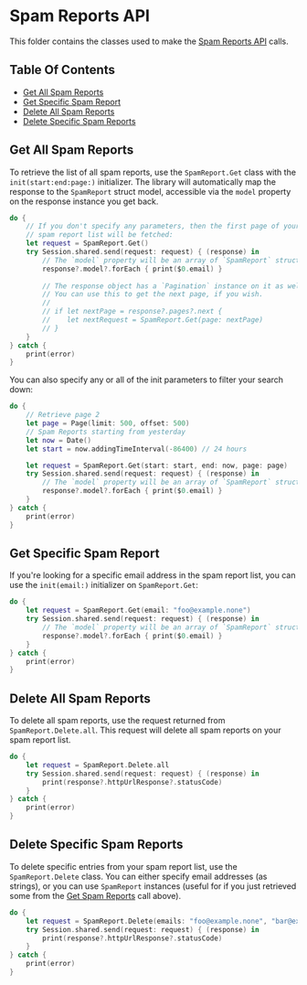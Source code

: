 # Spam Reports API

This folder contains the classes used to make the [Spam Reports API](https://sendgrid.com/docs/API_Reference/Web_API_v3/spam_reports.html) calls.

## Table Of Contents

- [Get All Spam Reports](#get-all-spam-reports)
- [Get Specific Spam Report](#get-specific-spam-report)
- [Delete All Spam Reports](#delete-all-spam-reports)
- [Delete Specific Spam Reports](#delete-specific-spam-reports)

## Get All Spam Reports

To retrieve the list of all spam reports, use the `SpamReport.Get` class with the `init(start:end:page:)` initializer. The library will automatically map the response to the `SpamReport` struct model, accessible via the `model` property on the response instance you get back.

```swift
do {
    // If you don't specify any parameters, then the first page of your entire
    // spam report list will be fetched:
    let request = SpamReport.Get()
    try Session.shared.send(request: request) { (response) in
        // The `model` property will be an array of `SpamReport` structs.
        response?.model?.forEach { print($0.email) }
        
        // The response object has a `Pagination` instance on it as well.
        // You can use this to get the next page, if you wish.
        //
        // if let nextPage = response?.pages?.next {
        //    let nextRequest = SpamReport.Get(page: nextPage)
        // }
    }
} catch {
    print(error)
}
```

You can also specify any or all of the init parameters to filter your search down:

```swift
do {
    // Retrieve page 2
    let page = Page(limit: 500, offset: 500)
    // Spam Reports starting from yesterday
    let now = Date()
    let start = now.addingTimeInterval(-86400) // 24 hours

    let request = SpamReport.Get(start: start, end: now, page: page)
    try Session.shared.send(request: request) { (response) in
        // The `model` property will be an array of `SpamReport` structs.
        response?.model?.forEach { print($0.email) }
    }
} catch {
    print(error)
}
```

## Get Specific Spam Report

If you're looking for a specific email address in the spam report list, you can use the `init(email:)` initializer on `SpamReport.Get`:

```swift
do {
    let request = SpamReport.Get(email: "foo@example.none")
    try Session.shared.send(request: request) { (response) in
        // The `model` property will be an array of `SpamReport` structs.
        response?.model?.forEach { print($0.email) }
    }
} catch {
    print(error)
}
```

## Delete All Spam Reports

To delete all spam reports, use the request returned from `SpamReport.Delete.all`.  This request will delete all spam reports on your spam report list.

```swift
do {
    let request = SpamReport.Delete.all
    try Session.shared.send(request: request) { (response) in
        print(response?.httpUrlResponse?.statusCode)
    }
} catch {
    print(error)
}
```

## Delete Specific Spam Reports

To delete specific entries from your spam report list, use the `SpamReport.Delete` class. You can either specify email addresses (as strings), or you can use `SpamReport` instances (useful for if you just retrieved some from the [Get Spam Reports](#get-all-spam-reports) call above).

```swift
do {
    let request = SpamReport.Delete(emails: "foo@example.none", "bar@example.none")
    try Session.shared.send(request: request) { (response) in
        print(response?.httpUrlResponse?.statusCode)
    }
} catch {
    print(error)
}
```
